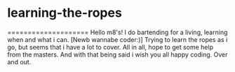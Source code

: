 # learning-the-ropes
====================
Hello m8's!
I do bartending for a living, learning when and what i can. [Newb wannabe coder:)]
Trying to learn the ropes as i go, but seems that i have a lot to cover.
All in all, hope to get some help from the masters.
And with that being said i wish you all happy coding.
Over and out.
